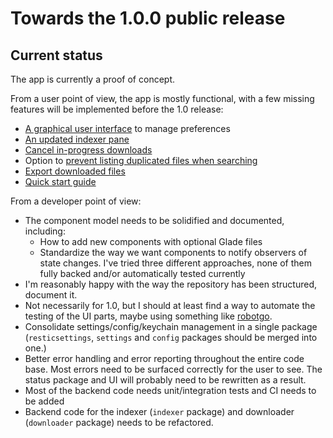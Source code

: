 # Towards the 1.0.0 public release

## Current status

The app is currently a proof of concept.

From a user point of view, the app is mostly functional, with a few missing features will be implemented before the 1.0 release:

* [A graphical user interface](https://github.com/swampapp/swamp/issues/1) to manage preferences
* [An updated indexer pane](https://github.com/swampapp/swamp/issues/2)
* [Cancel in-progress downloads](https://github.com/swampapp/swamp/issues/3)
* Option to [prevent listing duplicated files when searching](https://github.com/swampapp/swamp/issues/4)
* [Export downloaded files](https://github.com/swampapp/swamp/issues/5)
* [Quick start guide](https://github.com/swampapp/swamp/issues/6)

From a developer point of view:

* The component model needs to be solidified and documented, including:
  * How to add new components with optional Glade files
  * Standardize the way we want components to notify observers of state changes. I've tried three different approaches, none of them fully backed and/or automatically tested currently
* I'm reasonably happy with the way the repository has been structured, document it.
* Not necessarily for 1.0, but I should at least find a way to automate the testing of the UI parts, maybe using something like [robotgo](https://github.com/go-vgo/robotgo).
* Consolidate settings/config/keychain management in a single package (`resticsettings`, `settings` and `config` packages should be merged into one.)
* Better error handling and error reporting throughout the entire code base. Most errors need to be surfaced correctly for the user to see. The status package and UI will probably need to be rewritten as a result.
* Most of the backend code needs unit/integration tests and CI needs to be added
* Backend code for the indexer (`indexer` package) and downloader (`downloader` package) needs to be refactored.
